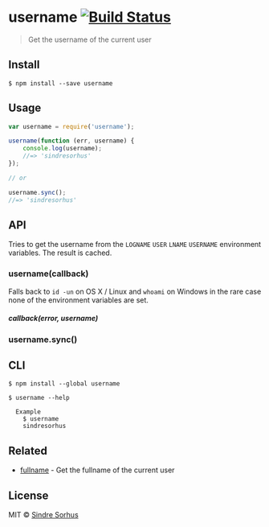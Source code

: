 # username [![Build Status](https://travis-ci.org/sindresorhus/username.svg?branch=master)](https://travis-ci.org/sindresorhus/username)

> Get the username of the current user


## Install

```
$ npm install --save username
```


## Usage

```js
var username = require('username');

username(function (err, username) {
	console.log(username);
	//=> 'sindresorhus'
});

// or

username.sync();
//=> 'sindresorhus'
```


## API

Tries to get the username from the `LOGNAME` `USER` `LNAME` `USERNAME` environment variables. The result is cached.

### username(callback)

Falls back to `id -un` on OS X / Linux and `whoami` on Windows in the rare case none of the environment variables are set.

##### callback(error, username)

### username.sync()


## CLI

```
$ npm install --global username
```

```
$ username --help

  Example
    $ username
    sindresorhus
```


## Related

- [fullname](https://github.com/sindresorhus/fullname) - Get the fullname of the current user


## License

MIT © [Sindre Sorhus](http://sindresorhus.com)
